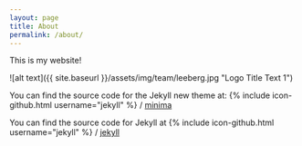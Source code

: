 ```yaml
---
layout: page
title: About
permalink: /about/
---
```


This is my website! 

![alt text]({{ site.baseurl }}/assets/img/team/leeberg.jpg "Logo Title Text 1")


You can find the source code for the Jekyll new theme at:
{% include icon-github.html username="jekyll" %} /
[minima](https://github.com/jekyll/minima)

You can find the source code for Jekyll at
{% include icon-github.html username="jekyll" %} /
[jekyll](https://github.com/jekyll/jekyll)


